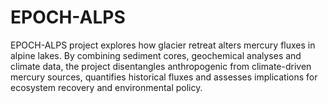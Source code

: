 # EPOCH-ALPS
EPOCH-ALPS project explores how glacier retreat alters mercury fluxes in alpine lakes. By combining sediment cores, geochemical analyses and climate data, the project disentangles anthropogenic from climate-driven mercury sources, quantifies historical fluxes and assesses implications for ecosystem recovery and environmental policy.
